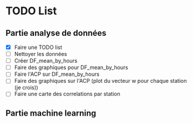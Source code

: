 # TODO List

## Partie analyse de données 

- [x] Faire une TODO list
- [ ] Nettoyer les données
- [ ] Créer DF_mean_by_hours
- [ ] Faire des graphiques pour DF_mean_by_hours
- [ ] Faire l'ACP sur DF_mean_by_hours
- [ ] Faire des graphiques sur l'ACP (plot du vecteur w pour chaque station (je crois))
- [ ] Faire une carte des correlations par station

## Partie machine learning
